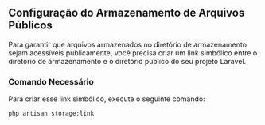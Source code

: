 ## Configuração do Armazenamento de Arquivos Públicos

Para garantir que arquivos armazenados no diretório de armazenamento sejam acessíveis publicamente, você precisa criar um link simbólico entre o diretório de armazenamento e o diretório público do seu projeto Laravel.

### Comando Necessário

Para criar esse link simbólico, execute o seguinte comando:

```bash
php artisan storage:link
